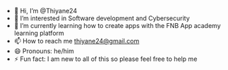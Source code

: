 - 👋 Hi, I’m @Thiyane24
- 👀 I’m interested in Software development and Cybersecurity
- 🌱 I’m currently learning how to create apps with the FNB App academy learning platform
- 📫 How to reach me thiyane24@gmail.com 
- 😄 Pronouns: he/him
- ⚡ Fun fact: I am new to all of this so please feel free to help me
